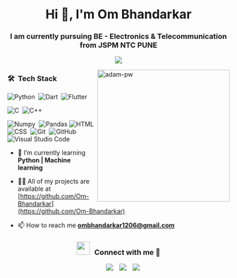 
<h1 align="center">Hi 👋, I'm Om Bhandarkar</h1>
<h3 align="center">I am currently pursuing BE - Electronics & Telecommunication from JSPM NTC PUNE</h3>
<p align="center">
  <a href="https://github.com/DenverCoder1/readme-typing-svg"><img src="https://readme-typing-svg.herokuapp.com?font=Time+New+Roman&color=cyan&size=25&center=true&vCenter=true&width=600&height=100&lines=Electronics+and+Tele+communication+Student;Active+Learner"></a>
</p>
<p><img align="right" height =300 src="https://github.com/Adam-pw/Adam-pw/blob/main/animation_500_kxa883sd.gif" alt="adam-pw" /></p>


### 🛠 &nbsp;Tech Stack

![Python](https://img.shields.io/badge/-Python-05122A?style=flat&logo=python)&nbsp;
![Dart](https://img.shields.io/badge/-Dart-05122A?style=flat&logo=Dart&logoColor=1572B6)&nbsp;
![Flutter](https://img.shields.io/badge/-Flutter-05122A?style=flat&logo=Flutter&logoColor=1572B6)&nbsp;
<!-- ![JavaScript](https://img.shields.io/badge/-JavaScript-05122A?style=flat&logo=javascript)&nbsp; -->
<!-- ![Java](https://img.shields.io/badge/-Java-05122A?style=flat&logo=Java&logoColor=FFA518)&nbsp; -->
![C](https://img.shields.io/badge/-C-05122A?style=flat&logo=C&logoColor=A8B9CC)&nbsp;
![C++](https://img.shields.io/badge/-C++-05122A?style=flat&logo=C%2B%2B&logoColor=00599C)&nbsp;
<!-- ![Django](https://img.shields.io/badge/-Django-05122A?style=flat&logo=django&logoColor=092E20)&nbsp; -->
![Numpy](https://img.shields.io/badge/-Numpy-05122A?style=flat&logo=numpy)&nbsp;
![Pandas](https://img.shields.io/badge/-Pandas-05122A?style=flat&logo=pandas&logoColor=563D7C)
![HTML](https://img.shields.io/badge/-HTML-05122A?style=flat&logo=HTML5)&nbsp;
![CSS](https://img.shields.io/badge/-CSS-05122A?style=flat&logo=CSS3&logoColor=1572B6)&nbsp;
![Git](https://img.shields.io/badge/-Git-05122A?style=flat&logo=git)&nbsp;
![GitHub](https://img.shields.io/badge/-GitHub-05122A?style=flat&logo=github)&nbsp;
![Visual Studio Code](https://img.shields.io/badge/-Visual%20Studio%20Code-05122A?style=flat&logo=visual-studio-code&logoColor=007ACC)&nbsp;

- 🌱 I’m currently learning **Python | Machine learning**

- 👨‍💻 All of my projects are available at [https://github.com/Om-Bhandarkar](https://github.com/Om-Bhandarkar)

- 📫 How to reach me **ombhandarkar1206@gmail.com**

<h3 align="center" > <img src="https://media.giphy.com/media/iY8CRBdQXODJSCERIr/giphy.gif" width="30" height="30" style="margin-right: 10px;">Connect with me 🤝 </h3>

<p>

 <div align="center" class="icons-social" style="margin-left: 10px;">
        <a style="margin-left: 10px;"  target="_blank" href="https://www.linkedin.com/in/om-bhandarkar-3b174b20b"title="Linkedin">
		<img src="https://img.icons8.com/doodle/40/000000/linkedin--v2.png"></a>
        <a style="margin-left: 10px;" target="_blank" href="https://github.com/Om-Bhandarkar"title="GitHub">
		<img src="https://img.icons8.com/doodle/40/000000/github--v1.png"></a>
		<!-- <a style="margin-left: 10px;" target="_blank" href="https://stackoverflow.com/users/15954749/ajay-nikumbh">
		<img src="https://img.icons8.com/external-tal-revivo-color-tal-revivo/40/000000/external-stack-overflow-is-a-question-and-answer-site-for-professional-logo-color-tal-revivo.png"></a> -->
	      <a style="margin-left: 10px;" target="_blank" href="https://www.instagram.com/om_bhandarkar_12?utm_source=qr"title="Instagram">
			<img src="https://img.icons8.com/doodle/40/000000/instagram-new--v2.png"></a>
		  </div>

</p>
